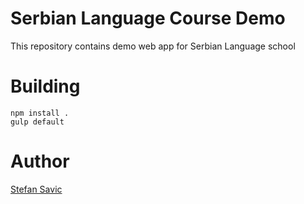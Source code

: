 Serbian Language Course Demo
=================
This repository contains demo web app for Serbian Language school


Building
=====================
    npm install .
    gulp default
    
Author
=======

[Stefan Savic](https://github.com/Stefanford)
